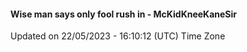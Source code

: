 #### Wise man says only fool rush in - McKidKneeKaneSir
Updated on 22/05/2023 - 16:10:12 (UTC) Time Zone
